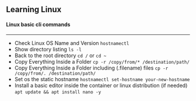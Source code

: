 ## Learning Linux

#### Linux basic cli commands

---

- Check Linux OS Name and Version `hostnamectl`
- Show directory listing `ls -l`
- Back to the root directory `cd /` or `cd ~`
- Copy Everything Inside a Folder `cp -r /copy/from/* /destination/path/`
- Copy Everything Inside a Folder including (.filename) files `cp -r /copy/from/. /destination/path/`
- Set os the static hostname `hostnamectl set-hostname your-new-hostname`
- Install a basic editor inside the container or linux distribution (if needed) `apt update && apt install nano -y`
